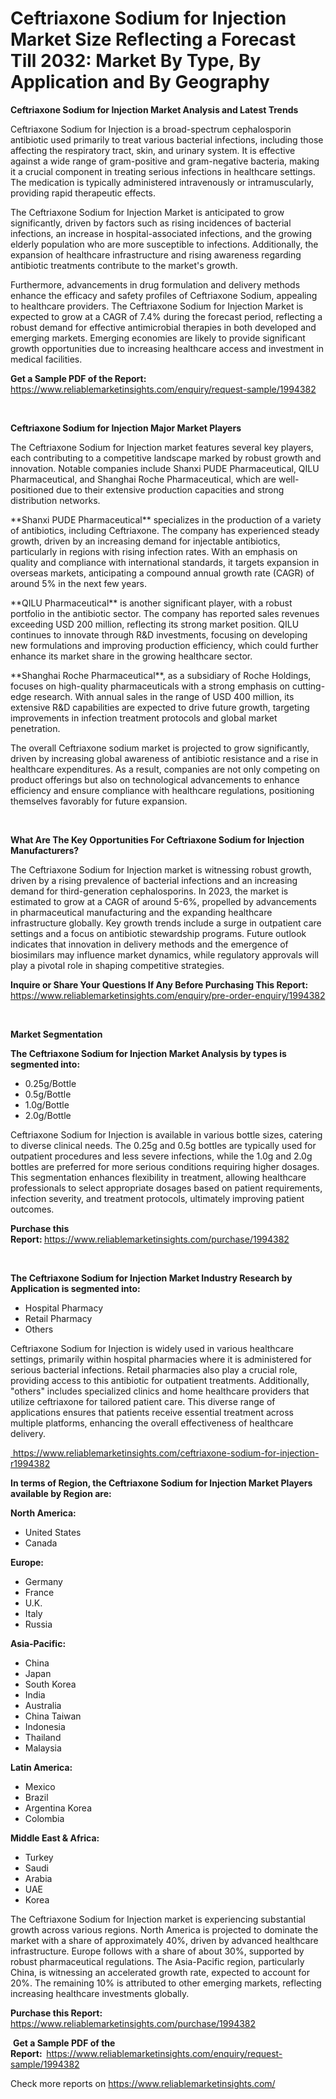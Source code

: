 <p><h1>Ceftriaxone Sodium for Injection Market Size Reflecting a Forecast Till 2032: Market By Type, By Application and By Geography</h1></p><p><strong>Ceftriaxone Sodium for Injection Market Analysis and Latest Trends</strong></p>
<p><p>Ceftriaxone Sodium for Injection is a broad-spectrum cephalosporin antibiotic used primarily to treat various bacterial infections, including those affecting the respiratory tract, skin, and urinary system. It is effective against a wide range of gram-positive and gram-negative bacteria, making it a crucial component in treating serious infections in healthcare settings. The medication is typically administered intravenously or intramuscularly, providing rapid therapeutic effects.</p><p>The Ceftriaxone Sodium for Injection Market is anticipated to grow significantly, driven by factors such as rising incidences of bacterial infections, an increase in hospital-associated infections, and the growing elderly population who are more susceptible to infections. Additionally, the expansion of healthcare infrastructure and rising awareness regarding antibiotic treatments contribute to the market's growth. </p><p>Furthermore, advancements in drug formulation and delivery methods enhance the efficacy and safety profiles of Ceftriaxone Sodium, appealing to healthcare providers. The Ceftriaxone Sodium for Injection Market is expected to grow at a CAGR of 7.4% during the forecast period, reflecting a robust demand for effective antimicrobial therapies in both developed and emerging markets. Emerging economies are likely to provide significant growth opportunities due to increasing healthcare access and investment in medical facilities.</p></p>
<p><strong>Get a Sample PDF of the Report:&nbsp;</strong> <a href="https://www.reliablemarketinsights.com/enquiry/request-sample/1994382?utm_campaign=3033&utm_medium=2&utm_source=Github&utm_content=ia&utm_term=08032025&utm_id=ceftriaxone-sodium-for-injection">https://www.reliablemarketinsights.com/enquiry/request-sample/1994382</a></p>
<p>&nbsp;</p>
<p><strong>Ceftriaxone Sodium for Injection Major Market Players</strong></p>
<p><p>The Ceftriaxone Sodium for Injection market features several key players, each contributing to a competitive landscape marked by robust growth and innovation. Notable companies include Shanxi PUDE Pharmaceutical, QILU Pharmaceutical, and Shanghai Roche Pharmaceutical, which are well-positioned due to their extensive production capacities and strong distribution networks.</p><p>**Shanxi PUDE Pharmaceutical** specializes in the production of a variety of antibiotics, including Ceftriaxone. The company has experienced steady growth, driven by an increasing demand for injectable antibiotics, particularly in regions with rising infection rates. With an emphasis on quality and compliance with international standards, it targets expansion in overseas markets, anticipating a compound annual growth rate (CAGR) of around 5% in the next few years.</p><p>**QILU Pharmaceutical** is another significant player, with a robust portfolio in the antibiotic sector. The company has reported sales revenues exceeding USD 200 million, reflecting its strong market position. QILU continues to innovate through R&D investments, focusing on developing new formulations and improving production efficiency, which could further enhance its market share in the growing healthcare sector.</p><p>**Shanghai Roche Pharmaceutical**, as a subsidiary of Roche Holdings, focuses on high-quality pharmaceuticals with a strong emphasis on cutting-edge research. With annual sales in the range of USD 400 million, its extensive R&D capabilities are expected to drive future growth, targeting improvements in infection treatment protocols and global market penetration.</p><p>The overall Ceftriaxone sodium market is projected to grow significantly, driven by increasing global awareness of antibiotic resistance and a rise in healthcare expenditures. As a result, companies are not only competing on product offerings but also on technological advancements to enhance efficiency and ensure compliance with healthcare regulations, positioning themselves favorably for future expansion.</p></p>
<p>&nbsp;</p>
<p><strong>What Are The Key Opportunities For Ceftriaxone Sodium for Injection Manufacturers?</strong></p>
<p><p>The Ceftriaxone Sodium for Injection market is witnessing robust growth, driven by a rising prevalence of bacterial infections and an increasing demand for third-generation cephalosporins. In 2023, the market is estimated to grow at a CAGR of around 5-6%, propelled by advancements in pharmaceutical manufacturing and the expanding healthcare infrastructure globally. Key growth trends include a surge in outpatient care settings and a focus on antibiotic stewardship programs. Future outlook indicates that innovation in delivery methods and the emergence of biosimilars may influence market dynamics, while regulatory approvals will play a pivotal role in shaping competitive strategies.</p></p>
<p><strong>Inquire or Share Your Questions If Any Before Purchasing This Report:</strong> <a href="https://www.reliablemarketinsights.com/enquiry/pre-order-enquiry/1994382?utm_campaign=3033&utm_medium=2&utm_source=Github&utm_content=ia&utm_term=08032025&utm_id=ceftriaxone-sodium-for-injection">https://www.reliablemarketinsights.com/enquiry/pre-order-enquiry/1994382</a></p>
<p>&nbsp;</p>
<p><strong>Market Segmentation</strong></p>
<p><strong>The Ceftriaxone Sodium for Injection Market Analysis by types is segmented into:</strong></p>
<p><ul><li>0.25g/Bottle</li><li>0.5g/Bottle</li><li>1.0g/Bottle</li><li>2.0g/Bottle</li></ul></p>
<p><p>Ceftriaxone Sodium for Injection is available in various bottle sizes, catering to diverse clinical needs. The 0.25g and 0.5g bottles are typically used for outpatient procedures and less severe infections, while the 1.0g and 2.0g bottles are preferred for more serious conditions requiring higher dosages. This segmentation enhances flexibility in treatment, allowing healthcare professionals to select appropriate dosages based on patient requirements, infection severity, and treatment protocols, ultimately improving patient outcomes.</p></p>
<p><strong>Purchase this Report:&nbsp;</strong><a href="https://www.reliablemarketinsights.com/purchase/1994382?utm_campaign=3033&utm_medium=2&utm_source=Github&utm_content=ia&utm_term=08032025&utm_id=ceftriaxone-sodium-for-injection">https://www.reliablemarketinsights.com/purchase/1994382</a></p>
<p>&nbsp;</p>
<p><strong>The Ceftriaxone Sodium for Injection Market Industry Research by Application is segmented into:</strong></p>
<p><ul><li>Hospital Pharmacy</li><li>Retail Pharmacy</li><li>Others</li></ul></p>
<p><p>Ceftriaxone Sodium for Injection is widely used in various healthcare settings, primarily within hospital pharmacies where it is administered for serious bacterial infections. Retail pharmacies also play a crucial role, providing access to this antibiotic for outpatient treatments. Additionally, "others" includes specialized clinics and home healthcare providers that utilize ceftriaxone for tailored patient care. This diverse range of applications ensures that patients receive essential treatment across multiple platforms, enhancing the overall effectiveness of healthcare delivery.</p></p>
<p><a href="https://www.reliablemarketinsights.com/ceftriaxone-sodium-for-injection-r1994382?utm_campaign=3033&utm_medium=2&utm_source=Github&utm_content=ia&utm_term=08032025&utm_id=ceftriaxone-sodium-for-injection">&nbsp;https://www.reliablemarketinsights.com/ceftriaxone-sodium-for-injection-r1994382</a></p>
<p><strong>In terms of Region, the Ceftriaxone Sodium for Injection Market Players available by Region are:</strong></p>
<p>
    <p> <strong> North America: </strong>
        <ul>
            <li>United States</li>
            <li>Canada</li>
        </ul>
        </p> 
    <p> <strong> Europe: </strong>
        <ul>
            <li>Germany</li>
            <li>France</li>
            <li>U.K.</li>
            <li>Italy</li>
            <li>Russia</li>
        </ul>
        </p> 
    <p> <strong> Asia-Pacific: </strong>
        <ul>
            <li>China</li>
            <li>Japan</li>
            <li>South Korea</li>
            <li>India</li>
            <li>Australia</li>
            <li>China Taiwan</li>
            <li>Indonesia</li>
            <li>Thailand</li>
            <li>Malaysia</li>
        </ul>
        </p> 
    <p> <strong> Latin America: </strong>
        <ul>
            <li>Mexico</li>
            <li>Brazil</li>
            <li>Argentina Korea</li>
            <li>Colombia</li>
        </ul>
        </p> 
    <p> <strong> Middle East & Africa: </strong>
        <ul>
            <li>Turkey</li>
            <li>Saudi</li>
            <li>Arabia</li>
            <li>UAE</li>
            <li>Korea</li>
        </ul>
    </p>
    </p>
<p><p>The Ceftriaxone Sodium for Injection market is experiencing substantial growth across various regions. North America is projected to dominate the market with a share of approximately 40%, driven by advanced healthcare infrastructure. Europe follows with a share of about 30%, supported by robust pharmaceutical regulations. The Asia-Pacific region, particularly China, is witnessing an accelerated growth rate, expected to account for 20%. The remaining 10% is attributed to other emerging markets, reflecting increasing healthcare investments globally.</p></p>
<p><strong>Purchase this Report: </strong><a href="https://www.reliablemarketinsights.com/purchase/1994382?utm_campaign=3033&utm_medium=2&utm_source=Github&utm_content=ia&utm_term=08032025&utm_id=ceftriaxone-sodium-for-injection">https://www.reliablemarketinsights.com/purchase/1994382</a></p>
<p>&nbsp;<strong>Get a Sample PDF of the Report:&nbsp;&nbsp;</strong><a href="https://www.reliablemarketinsights.com/enquiry/request-sample/1994382?utm_campaign=3033&utm_medium=2&utm_source=Github&utm_content=ia&utm_term=08032025&utm_id=ceftriaxone-sodium-for-injection">https://www.reliablemarketinsights.com/enquiry/request-sample/1994382</a></p>
<p><strong></strong></p>
<p>Check more reports on <a href="https://www.reliablemarketinsights.com/?utm_campaign=3033&utm_medium=2&utm_source=Github&utm_content=ia&utm_term=08032025&utm_id=ceftriaxone-sodium-for-injection">https://www.reliablemarketinsights.com/</a></p>